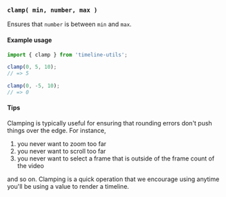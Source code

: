 ### `clamp( min, number, max )`

Ensures that `number` is between `min` and `max`.

#### Example usage

```js
import { clamp } from 'timeline-utils';

clamp(0, 5, 10);
// => 5

clamp(0, -5, 10);
// => 0
```

#### Tips

Clamping is typically useful for ensuring that rounding errors don't push things over the edge. For instance,

1.  you never want to zoom too far
2.  you never want to scroll too far
3.  you never want to select a frame that is outside of the frame count of the video

and so on. Clamping is a quick operation that we encourage using anytime you'll be using a value to render
a timeline.
